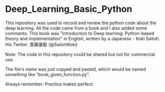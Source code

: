 # Deep_Learning_Basic_Python

This repository was used to record and review the python code about the deep learning. All the code came from a book and I also added some comments. This book was "Introduction to Deep learning: Python-based theory and implementation" in English, written by a Japanese - Koki Saitoh.
His Twitter: 斎藤康毅 (@SaitohKoki)

Note: The code in this repository could be shared but not for commercial use.

The file's name was just copyed and pasted, which would be named something like "book_given_function.py".

Always remember: Practice makes perfect.
